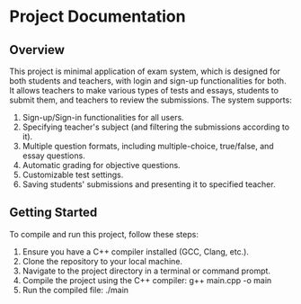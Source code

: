 # Project Documentation

## Overview

This project is minimal application of exam system, which is designed for both students and teachers, with login and sign-up functionalities for both. It allows teachers to make various types of tests and essays, students to submit them, and teachers to review the submissions. The system supports:

1. Sign-up/Sign-in functionalities for all users.
2. Specifying teacher's subject (and filtering the submissions according to it).
3. Multiple question formats, including multiple-choice, true/false, and essay questions.
4. Automatic grading for objective questions.
5. Customizable test settings.
6. Saving students' submissions and presenting it to specified teacher.

## Getting Started

To compile and run this project, follow these steps:

1. Ensure you have a C++ compiler installed (GCC, Clang, etc.).
2. Clone the repository to your local machine.
3. Navigate to the project directory in a terminal or command prompt.
4. Compile the project using the C++ compiler: g++ main.cpp -o main
5. Run the compiled file: ./main
